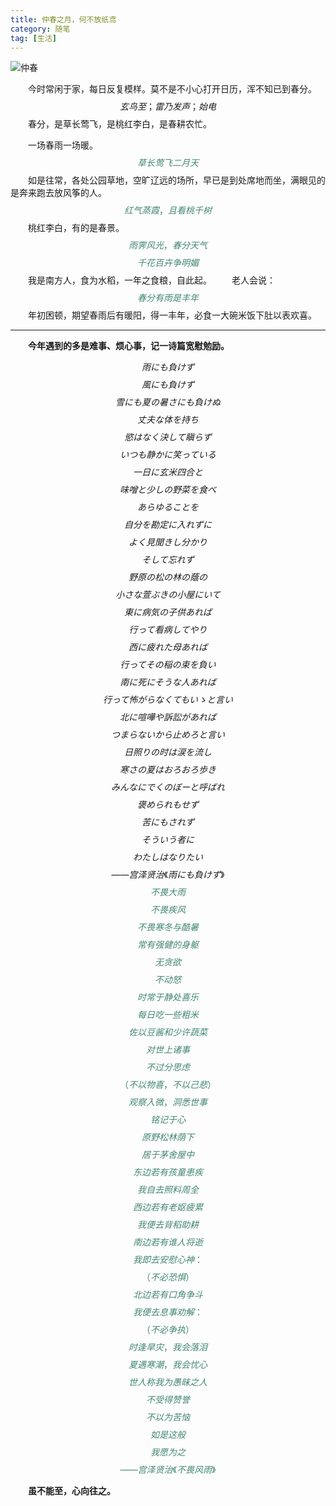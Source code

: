 ```yaml
---
title: 仲春之月，何不放纸鸢
category: 随笔
tag: [生活]
---
```


![仲春](https://pic-cdn.sukiu.net/2020/03/20/e9b134c4b6682a7b66ad6529b487a724_1584717489875.png)

&emsp;&emsp;今时常闲于家，每日反复模样。莫不是不小心打开日历，浑不知已到春分。
$$玄鸟至；雷乃发声；始电$$
&emsp;&emsp;春分，是草长莺飞，是桃红李白，是春耕农忙。

&emsp;&emsp;一场春雨一场暖。
<font color=" #428675">
$$草长莺飞二月天$$
</font>
&emsp;&emsp;如是往常，各处公园草地，空旷辽远的场所，早已是到处席地而坐，满眼见的是奔来跑去放风筝的人。
<font color=" #428675">
$$红气蒸霞，且看桃千树$$
</font>
&emsp;&emsp;桃红李白，有的是春景。
<font color=" #428675">
$$雨霁风光，春分天气$$
$$千花百卉争明媚$$
</font>
&emsp;&emsp;我是南方人，食为水稻，一年之食粮，自此起。
&emsp;&emsp;老人会说：
<font color=" #428675">
$$春分有雨是丰年$$
</font>
&emsp;&emsp;年初困顿，期望春雨后有暖阳，得一丰年，必食一大碗米饭下肚以表欢喜。

----------

&emsp;&emsp;**今年遇到的多是难事、烦心事，记一诗篇宽慰勉励。**

$$雨にも負けず$$
$$風にも負けず$$
$$雪にも夏の暑さにも負けぬ$$
$$丈夫な体を持ち$$
$$慾はなく 決して瞋らず$$
$$いつも静かに笑っている$$
$$一日に玄米四合と$$
$$味噌と少しの野菜を食べ$$
$$あらゆることを$$
$$自分を勘定に入れずに$$
$$よく見聞きし分かり$$
$$そして忘れず$$
$$野原の松の林の蔭の$$
$$小さな萱ぶきの小屋にいて$$
$$東に病気の子供あれば$$
$$行って看病してやり$$
$$西に疲れた母あれば$$
$$行ってその稲の束を負い$$
$$南に死にそうな人あれば$$
$$行って怖がらなくてもいゝと言い$$
$$北に喧嘩や訴訟があれば$$
$$つまらないから止めろと言い$$
$$日照りの时は涙を流し$$
$$寒さの夏はおろおろ歩き$$
$$みんなにでくのぼーと呼ばれ$$
$$褒められもせず$$
$$苦にもされず$$
$$そういう者に$$
$$わたしはなりたい$$
$$——宫泽贤治《雨にも負けず》$$
<font color=" #428675">
$$不畏大雨$$
$$不畏疾风$$
$$不畏寒冬与酷暑$$
$$常有强健的身躯$$
$$无贪欲$$
$$不动怒$$
$$时常于静处喜乐$$
$$每日吃一些粗米$$
$$佐以豆酱和少许蔬菜$$
$$对世上诸事$$
$$不过分思虑$$
$$（不以物喜，不以己悲）$$
$$观察入微，洞悉世事$$
$$铭记于心$$
$$原野松林荫下$$
$$居于茅舍屋中$$
$$东边若有孩童患疾$$
$$我自去照料周全$$
$$西边若有老妪疲累$$
$$我便去背稻助耕$$
$$南边若有谁人将逝$$
$$我即去安慰心神：$$
$$（不必恐惧）$$
$$北边若有口角争斗$$
$$我便去息事劝解：$$
$$（不必争执）$$
$$时逢旱灾，我会落泪$$
$$夏遇寒潮，我会忧心$$
$$世人称我为愚昧之人$$
$$不受得赞誉$$
$$不以为苦恼$$
$$如是这般$$
$$我愿为之$$
$$——宫泽贤治《不畏风雨》$$
</font>

&emsp;&emsp;**虽不能至，心向往之。**
